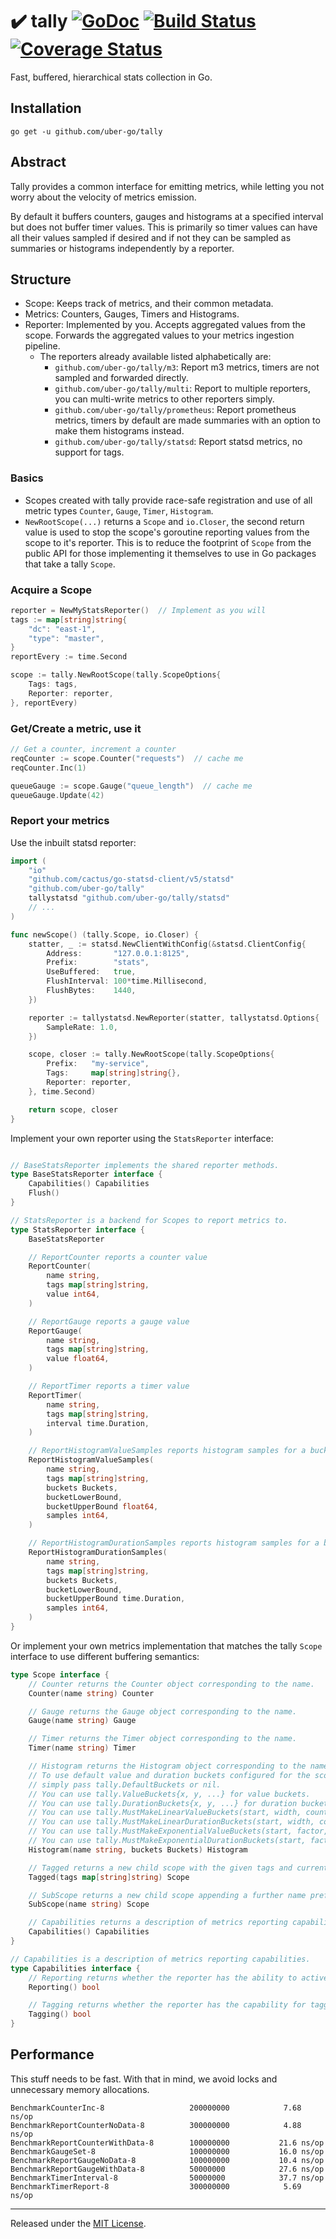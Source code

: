 # :heavy_check_mark: tally [![GoDoc][doc-img]][doc] [![Build Status][ci-img]][ci] [![Coverage Status][cov-img]][cov]

Fast, buffered, hierarchical stats collection in Go.

## Installation
`go get -u github.com/uber-go/tally`

## Abstract

Tally provides a common interface for emitting metrics, while letting you not worry about the velocity of metrics emission.

By default it buffers counters, gauges and histograms at a specified interval but does not buffer timer values.  This is primarily so timer values can have all their values sampled if desired and if not they can be sampled as summaries or histograms independently by a reporter.

## Structure

- Scope: Keeps track of metrics, and their common metadata.
- Metrics: Counters, Gauges, Timers and Histograms.
- Reporter: Implemented by you. Accepts aggregated values from the scope. Forwards the aggregated values to your metrics ingestion pipeline.
  - The reporters already available listed alphabetically are:
	 - `github.com/uber-go/tally/m3`: Report m3 metrics, timers are not sampled and forwarded directly.
	 - `github.com/uber-go/tally/multi`: Report to multiple reporters, you can multi-write metrics to other reporters simply.
	 - `github.com/uber-go/tally/prometheus`: Report prometheus metrics, timers by default are made summaries with an option to make them histograms instead.
	 - `github.com/uber-go/tally/statsd`: Report statsd metrics, no support for tags.

### Basics

 - Scopes created with tally provide race-safe registration and use of all metric types `Counter`, `Gauge`, `Timer`, `Histogram`.
 - `NewRootScope(...)` returns a `Scope` and `io.Closer`, the second return value is used to stop the scope's goroutine reporting values from the scope to it's reporter.  This is to reduce the footprint of `Scope` from the public API for those implementing it themselves to use in Go packages that take a tally `Scope`.

### Acquire a Scope ###
```go
reporter = NewMyStatsReporter()  // Implement as you will
tags := map[string]string{
	"dc": "east-1",
	"type": "master",
}
reportEvery := time.Second

scope := tally.NewRootScope(tally.ScopeOptions{
	Tags: tags,
	Reporter: reporter,
}, reportEvery)
```

### Get/Create a metric, use it ###
```go
// Get a counter, increment a counter
reqCounter := scope.Counter("requests")  // cache me
reqCounter.Inc(1)

queueGauge := scope.Gauge("queue_length")  // cache me
queueGauge.Update(42)
```

### Report your metrics ###
Use the inbuilt statsd reporter:

```go
import (
	"io"
	"github.com/cactus/go-statsd-client/v5/statsd"
	"github.com/uber-go/tally"
	tallystatsd "github.com/uber-go/tally/statsd"
	// ...
)

func newScope() (tally.Scope, io.Closer) {
	statter, _ := statsd.NewClientWithConfig(&statsd.ClientConfig{
		Address:       "127.0.0.1:8125",
		Prefix:        "stats",
		UseBuffered:   true,
		FlushInterval: 100*time.Millisecond,
		FlushBytes:    1440,
	})

	reporter := tallystatsd.NewReporter(statter, tallystatsd.Options{
		SampleRate: 1.0,
	})

	scope, closer := tally.NewRootScope(tally.ScopeOptions{
		Prefix:   "my-service",
		Tags:     map[string]string{},
		Reporter: reporter,
	}, time.Second)

	return scope, closer
}
```

Implement your own reporter using the `StatsReporter` interface:

```go

// BaseStatsReporter implements the shared reporter methods.
type BaseStatsReporter interface {
	Capabilities() Capabilities
	Flush()
}

// StatsReporter is a backend for Scopes to report metrics to.
type StatsReporter interface {
	BaseStatsReporter

	// ReportCounter reports a counter value
	ReportCounter(
		name string,
		tags map[string]string,
		value int64,
	)

	// ReportGauge reports a gauge value
	ReportGauge(
		name string,
		tags map[string]string,
		value float64,
	)

	// ReportTimer reports a timer value
	ReportTimer(
		name string,
		tags map[string]string,
		interval time.Duration,
	)

	// ReportHistogramValueSamples reports histogram samples for a bucket
	ReportHistogramValueSamples(
		name string,
		tags map[string]string,
		buckets Buckets,
		bucketLowerBound,
		bucketUpperBound float64,
		samples int64,
	)

	// ReportHistogramDurationSamples reports histogram samples for a bucket
	ReportHistogramDurationSamples(
		name string,
		tags map[string]string,
		buckets Buckets,
		bucketLowerBound,
		bucketUpperBound time.Duration,
		samples int64,
	)
}
```

Or implement your own metrics implementation that matches the tally `Scope` interface to use different buffering semantics:

```go
type Scope interface {
	// Counter returns the Counter object corresponding to the name.
	Counter(name string) Counter

	// Gauge returns the Gauge object corresponding to the name.
	Gauge(name string) Gauge

	// Timer returns the Timer object corresponding to the name.
	Timer(name string) Timer

	// Histogram returns the Histogram object corresponding to the name.
	// To use default value and duration buckets configured for the scope
	// simply pass tally.DefaultBuckets or nil.
	// You can use tally.ValueBuckets{x, y, ...} for value buckets.
	// You can use tally.DurationBuckets{x, y, ...} for duration buckets.
	// You can use tally.MustMakeLinearValueBuckets(start, width, count) for linear values.
	// You can use tally.MustMakeLinearDurationBuckets(start, width, count) for linear durations.
	// You can use tally.MustMakeExponentialValueBuckets(start, factor, count) for exponential values.
	// You can use tally.MustMakeExponentialDurationBuckets(start, factor, count) for exponential durations.
	Histogram(name string, buckets Buckets) Histogram

	// Tagged returns a new child scope with the given tags and current tags.
	Tagged(tags map[string]string) Scope

	// SubScope returns a new child scope appending a further name prefix.
	SubScope(name string) Scope

	// Capabilities returns a description of metrics reporting capabilities.
	Capabilities() Capabilities
}

// Capabilities is a description of metrics reporting capabilities.
type Capabilities interface {
	// Reporting returns whether the reporter has the ability to actively report.
	Reporting() bool

	// Tagging returns whether the reporter has the capability for tagged metrics.
	Tagging() bool
}
```

## Performance

This stuff needs to be fast. With that in mind, we avoid locks and unnecessary memory allocations.

```
BenchmarkCounterInc-8               	200000000	         7.68 ns/op
BenchmarkReportCounterNoData-8      	300000000	         4.88 ns/op
BenchmarkReportCounterWithData-8    	100000000	        21.6 ns/op
BenchmarkGaugeSet-8                 	100000000	        16.0 ns/op
BenchmarkReportGaugeNoData-8        	100000000	        10.4 ns/op
BenchmarkReportGaugeWithData-8      	50000000	        27.6 ns/op
BenchmarkTimerInterval-8            	50000000	        37.7 ns/op
BenchmarkTimerReport-8              	300000000	         5.69 ns/op
```

<hr>

Released under the [MIT License](LICENSE).

[doc-img]: https://godoc.org/github.com/uber-go/tally?status.svg
[doc]: https://godoc.org/github.com/uber-go/tally
[ci-img]: https://travis-ci.org/uber-go/tally.svg?branch=master
[ci]: https://travis-ci.org/uber-go/tally
[cov-img]: https://coveralls.io/repos/github/uber-go/tally/badge.svg?branch=master
[cov]: https://coveralls.io/github/uber-go/tally?branch=master
[glide.lock]: https://github.com/uber-go/tally/blob/master/glide.lock
[v1]: https://github.com/uber-go/tally/milestones
